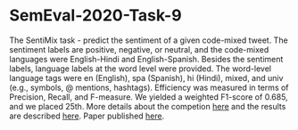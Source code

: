 # SemEval-2020-Task-9
The SentiMix task - predict the sentiment of a given code-mixed tweet. The sentiment labels are positive, negative, or neutral, and the code-mixed languages were English-Hindi and English-Spanish. Besides the sentiment labels, language labels at the word level were provided. The word-level language tags were en (English), spa (Spanish), hi (Hindi), mixed, and univ (e.g., symbols, @ mentions, hashtags). Efficiency was measured in terms of Precision, Recall, and F-measure. 
We yielded a weighted F1-score of 0.685, and we placed 25th.
More details about the competion [here](https://competitions.codalab.org/competitions/20654) and the results are described [here](https://arxiv.org/pdf/2008.04277.pdf). 
Paper published [here](https://www.aclweb.org/anthology/2020.semeval-1.178/).
